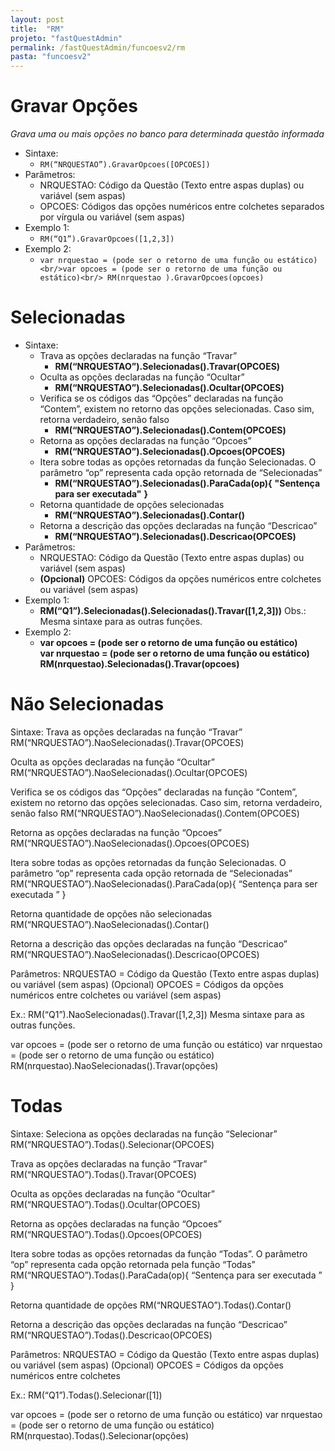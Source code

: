```yaml
---
layout: post
title:  "RM"
projeto: "fastQuestAdmin"
permalink: /fastQuestAdmin/funcoesv2/rm
pasta: "funcoesv2"
---
```


# Gravar Opções
*Grava uma ou mais opções no banco para determinada questão informada*

- Sintaxe: 
  - `RM(“NRQUESTAO”).GravarOpcoes([OPCOES])`
- Parâmetros:
  - NRQUESTAO: Código da Questão (Texto entre aspas duplas) ou variável (sem aspas)
  - OPCOES: Códigos das opções numéricos entre colchetes separados por vírgula ou variável (sem aspas)
- Exemplo 1:
  - `RM(“Q1”).GravarOpcoes([1,2,3])`
- Exemplo 2:
  - `var nrquestao = (pode ser o retorno de uma função ou estático)<br/>var opcoes = (pode ser o retorno de uma função ou estático)<br/> RM(nrquestao ).GravarOpcoes(opcoes)`


# Selecionadas

- Sintaxe:
  - Trava as opções declaradas na função “Travar” 
    - **RM(“NRQUESTAO”).Selecionadas().Travar(OPCOES)**
  - Oculta as opções declaradas na função “Ocultar”
    - **RM(“NRQUESTAO”).Selecionadas().Ocultar(OPCOES)**
  - Verifica se os códigos das “Opções” declaradas na função “Contem”, existem no retorno das opções selecionadas. Caso sim, retorna         verdadeiro, senão falso
    - **RM(“NRQUESTAO”).Selecionadas().Contem(OPCOES)**
  - Retorna as opções declaradas na função “Opcoes”
    - **RM(“NRQUESTAO”).Selecionadas().Opcoes(OPCOES)**
  - Itera sobre todas as opções retornadas da função Selecionadas. O parâmetro “op” representa cada opção retornada de “Selecionadas”
    - **RM(“NRQUESTAO”).Selecionadas().ParaCada(op){**
        **"Sentença para ser executada"**
      **}**
  - Retorna quantidade de opções selecionadas
    - **RM(“NRQUESTAO”).Selecionadas().Contar()**
  - Retorna a descrição das opções declaradas na função “Descricao”
    - **RM(“NRQUESTAO”).Selecionadas().Descricao(OPCOES)**
- Parâmetros:
  - NRQUESTAO: Código da Questão (Texto entre aspas duplas) ou variável (sem aspas)
  - **(Opcional)** OPCOES: Códigos da opções numéricos entre colchetes ou variável (sem aspas)
- Exemplo 1:
  - **RM(“Q1”).Selecionadas().Selecionadas().Travar([1,2,3]))**
    Obs.: Mesma sintaxe para as outras funções. 
- Exemplo 2:
  - **var opcoes = (pode ser o retorno de uma função ou estático)**<br/>
    **var nrquestao = (pode ser o retorno de uma função ou estático)**
    **RM(nrquestao).Selecionadas().Travar(opcoes)**


# Não Selecionadas

Sintaxe:
Trava as opções declaradas na função “Travar” 
RM(“NRQUESTAO”).NaoSelecionadas().Travar(OPCOES)

Oculta as opções declaradas na função “Ocultar”
RM(“NRQUESTAO”).NaoSelecionadas().Ocultar(OPCOES)

Verifica se os códigos das “Opções” declaradas na função “Contem”, existem no retorno das opções selecionadas. Caso sim, retorna verdadeiro, senão falso
RM(“NRQUESTAO”).NaoSelecionadas().Contem(OPCOES)

Retorna as opções declaradas na função “Opcoes”
RM(“NRQUESTAO”).NaoSelecionadas().Opcoes(OPCOES)

Itera sobre todas as opções retornadas da função Selecionadas. O parâmetro “op” representa cada opção retornada de “Selecionadas”
RM(“NRQUESTAO”).NaoSelecionadas().ParaCada(op){ 
“Sentença para ser executada ”
}

Retorna quantidade de opções não selecionadas
RM(“NRQUESTAO”).NaoSelecionadas().Contar()

Retorna a descrição das opções declaradas na função “Descricao”
RM(“NRQUESTAO”).NaoSelecionadas().Descricao(OPCOES)

Parâmetros:
NRQUESTAO = Código da Questão (Texto entre aspas duplas) ou variável (sem aspas)
(Opcional) OPCOES = Códigos da opções numéricos entre colchetes ou variável (sem aspas)

Ex.:
RM(“Q1”).NaoSelecionadas().Travar([1,2,3])
Mesma sintaxe para as outras funções.

var opcoes = (pode ser o retorno de uma função ou estático)
var nrquestao = (pode ser o retorno de uma função ou estático)
RM(nrquestao).NaoSelecionadas().Travar(opções)


# Todas

Sintaxe:
Seleciona as opções declaradas na função “Selecionar” 
RM(“NRQUESTAO”).Todas().Selecionar(OPCOES)

Trava as opções declaradas na função “Travar” 
RM(“NRQUESTAO”).Todas().Travar(OPCOES)

Oculta as opções declaradas na função “Ocultar”
RM(“NRQUESTAO”).Todas().Ocultar(OPCOES)

Retorna as opções declaradas na função “Opcoes”
RM(“NRQUESTAO”).Todas().Opcoes(OPCOES)

Itera sobre todas as opções retornadas da função “Todas”. O parâmetro “op” representa cada opção retornada pela função “Todas”
RM(“NRQUESTAO”).Todas().ParaCada(op){ 
“Sentença para ser executada ”
}

Retorna quantidade de opções
RM(“NRQUESTAO”).Todas().Contar()

Retorna a descrição das opções declaradas na função “Descricao”
RM(“NRQUESTAO”).Todas().Descricao(OPCOES)

Parâmetros:
NRQUESTAO = Código da Questão (Texto entre aspas duplas) ou variável (sem aspas)
(Opcional) OPCOES = Códigos da opções numéricos entre colchetes

Ex.:
RM(“Q1”).Todas().Selecionar([1])

var opcoes = (pode ser o retorno de uma função ou estático)
var nrquestao = (pode ser o retorno de uma função ou estático)
RM(nrquestao).Todas().Selecionar(opções)
